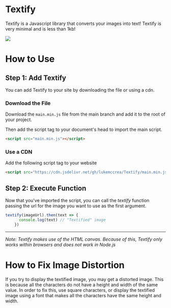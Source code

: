 # Textify
Textify is a Javascript library that converts your images into text! Textify is very minimal and is less than 1kb!

<image src="documentation/textifyExample.png?raw=true">

# How to Use

## Step 1: Add Textify

You can add Textify to your site by downloading the file or using a cdn.

### Download the File
      
Download the `main.min.js` file from the main branch and add it to the root of your project.

Then add the script tag to your document's head to import the main script.
```html
<script src="main.min.js"></script>
```

### Use a CDN

Add the following script tag to your website

```html
<script src="https://cdn.jsdelivr.net/gh/lukemccrea/Textify/main.min.js"> </script>
```

## Step 2: Execute Function

Now that you've imported the script, you can call the *textify* function passing the url for the image you want to use as the first argument.

```javascript
textify(imageUrl).then(text => {
      console.log(text) // "Textified" image
    })
```
     
---
*Note: Textify makes use of the HTML canvas. Because of this, Textify only works within browsers and does not work in Node.js*

# How to Fix Image Distortion

If you try to display the textified image, you may get a distorted image. This is because all the characters do not have a height and width of the same value. In order to fix this, use square characters, or display the textified image using a font that makes all the characters have the same height and width.
